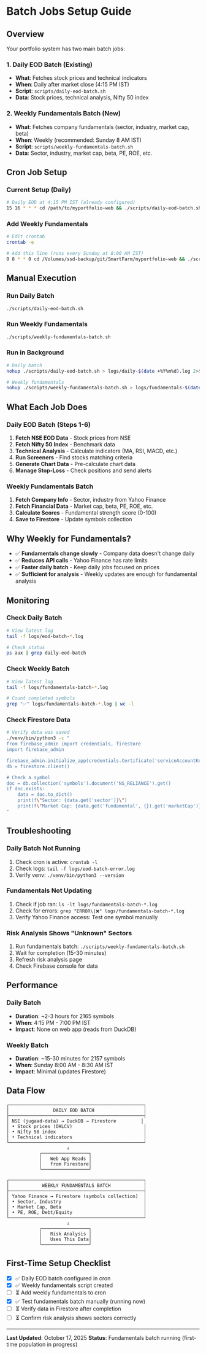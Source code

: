 # Batch Jobs Setup Guide

## Overview

Your portfolio system has two main batch jobs:

### 1. **Daily EOD Batch** (Existing)
- **What**: Fetches stock prices and technical indicators
- **When**: Daily after market close (4:15 PM IST)
- **Script**: `scripts/daily-eod-batch.sh`
- **Data**: Stock prices, technical analysis, Nifty 50 index

### 2. **Weekly Fundamentals Batch** (New)
- **What**: Fetches company fundamentals (sector, industry, market cap, beta)
- **When**: Weekly (recommended: Sunday 8 AM IST)
- **Script**: `scripts/weekly-fundamentals-batch.sh`
- **Data**: Sector, industry, market cap, beta, PE, ROE, etc.

## Cron Job Setup

### Current Setup (Daily)
```bash
# Daily EOD at 4:15 PM IST (already configured)
15 16 * * * cd /path/to/myportfolio-web && ./scripts/daily-eod-batch.sh >> logs/cron.log 2>&1
```

### Add Weekly Fundamentals
```bash
# Edit crontab
crontab -e

# Add this line (runs every Sunday at 8:00 AM IST)
0 8 * * 0 cd /Volumes/ssd-backup/git/SmartFarm/myportfolio-web && ./scripts/weekly-fundamentals-batch.sh >> logs/cron.log 2>&1
```

## Manual Execution

### Run Daily Batch
```bash
./scripts/daily-eod-batch.sh
```

### Run Weekly Fundamentals
```bash
./scripts/weekly-fundamentals-batch.sh
```

### Run in Background
```bash
# Daily batch
nohup ./scripts/daily-eod-batch.sh > logs/daily-$(date +%Y%m%d).log 2>&1 &

# Weekly fundamentals
nohup ./scripts/weekly-fundamentals-batch.sh > logs/fundamentals-$(date +%Y%m%d).log 2>&1 &
```

## What Each Job Does

### Daily EOD Batch (Steps 1-6)
1. **Fetch NSE EOD Data** - Stock prices from NSE
2. **Fetch Nifty 50 Index** - Benchmark data
3. **Technical Analysis** - Calculate indicators (MA, RSI, MACD, etc.)
4. **Run Screeners** - Find stocks matching criteria
5. **Generate Chart Data** - Pre-calculate chart data
6. **Manage Stop-Loss** - Check positions and send alerts

### Weekly Fundamentals Batch
1. **Fetch Company Info** - Sector, industry from Yahoo Finance
2. **Fetch Financial Data** - Market cap, beta, PE, ROE, etc.
3. **Calculate Scores** - Fundamental strength score (0-100)
4. **Save to Firestore** - Update symbols collection

## Why Weekly for Fundamentals?

- ✅ **Fundamentals change slowly** - Company data doesn't change daily
- ✅ **Reduces API calls** - Yahoo Finance has rate limits
- ✅ **Faster daily batch** - Keep daily jobs focused on prices
- ✅ **Sufficient for analysis** - Weekly updates are enough for fundamental analysis

## Monitoring

### Check Daily Batch
```bash
# View latest log
tail -f logs/eod-batch-*.log

# Check status
ps aux | grep daily-eod-batch
```

### Check Weekly Batch
```bash
# View latest log
tail -f logs/fundamentals-batch-*.log

# Count completed symbols
grep "✅" logs/fundamentals-batch-*.log | wc -l
```

### Check Firestore Data
```bash
# Verify data was saved
./venv/bin/python3 -c "
from firebase_admin import credentials, firestore
import firebase_admin

firebase_admin.initialize_app(credentials.Certificate('serviceAccountKey.json'))
db = firestore.client()

# Check a symbol
doc = db.collection('symbols').document('NS_RELIANCE').get()
if doc.exists:
    data = doc.to_dict()
    print(f\"Sector: {data.get('sector')}\")
    print(f\"Market Cap: {data.get('fundamental', {}).get('marketCap')}\")
"
```

## Troubleshooting

### Daily Batch Not Running
1. Check cron is active: `crontab -l`
2. Check logs: `tail -f logs/eod-batch-error.log`
3. Verify venv: `./venv/bin/python3 --version`

### Fundamentals Not Updating
1. Check if job ran: `ls -lt logs/fundamentals-batch-*.log`
2. Check for errors: `grep "ERROR\|❌" logs/fundamentals-batch-*.log`
3. Verify Yahoo Finance access: Test one symbol manually

### Risk Analysis Shows "Unknown" Sectors
1. Run fundamentals batch: `./scripts/weekly-fundamentals-batch.sh`
2. Wait for completion (15-30 minutes)
3. Refresh risk analysis page
4. Check Firebase console for data

## Performance

### Daily Batch
- **Duration**: ~2-3 hours for 2165 symbols
- **When**: 4:15 PM - 7:00 PM IST
- **Impact**: None on web app (reads from DuckDB)

### Weekly Batch
- **Duration**: ~15-30 minutes for 2157 symbols
- **When**: Sunday 8:00 AM - 8:30 AM IST
- **Impact**: Minimal (updates Firestore)

## Data Flow

```
┌─────────────────────────────────────────────────┐
│                DAILY EOD BATCH                  │
├─────────────────────────────────────────────────┤
│ NSE (jugaad-data) → DuckDB → Firestore         │
│ • Stock prices (OHLCV)                          │
│ • Nifty 50 index                                │
│ • Technical indicators                          │
└─────────────────────────────────────────────────┘
                      ↓
            ┌─────────────────┐
            │   Web App Reads │
            │   from Firestore│
            └─────────────────┘

┌─────────────────────────────────────────────────┐
│            WEEKLY FUNDAMENTALS BATCH            │
├─────────────────────────────────────────────────┤
│ Yahoo Finance → Firestore (symbols collection)  │
│ • Sector, Industry                              │
│ • Market Cap, Beta                              │
│ • PE, ROE, Debt/Equity                          │
└─────────────────────────────────────────────────┘
                      ↓
            ┌─────────────────┐
            │   Risk Analysis │
            │   Uses This Data│
            └─────────────────┘
```

## First-Time Setup Checklist

- [x] ✅ Daily EOD batch configured in cron
- [x] ✅ Weekly fundamentals script created
- [ ] ⏳ Add weekly fundamentals to cron
- [x] ✅ Test fundamentals batch manually (running now)
- [ ] ⏳ Verify data in Firestore after completion
- [ ] ⏳ Confirm risk analysis shows sectors correctly

---

**Last Updated**: October 17, 2025
**Status**: Fundamentals batch running (first-time population in progress)
